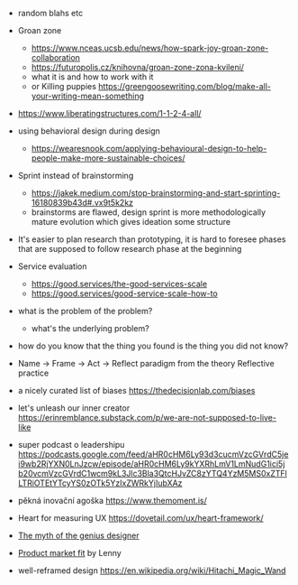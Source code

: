 - random blahs etc
- Groan zone
	- https://www.nceas.ucsb.edu/news/how-spark-joy-groan-zone-collaboration
	- https://futuropolis.cz/knihovna/groan-zone-zona-kvileni/
	- what it is and how to work with it
	- or Killing puppies https://greengoosewriting.com/blog/make-all-your-writing-mean-something
- https://www.liberatingstructures.com/1-1-2-4-all/
- using behavioral design during design
	- https://wearesnook.com/applying-behavioural-design-to-help-people-make-more-sustainable-choices/
- Sprint instead of brainstorming
	- https://jakek.medium.com/stop-brainstorming-and-start-sprinting-16180839b43d#.vx9t5k2kz
	- brainstorms are flawed, design sprint is more methodologically mature evolution which gives ideation some structure
- It's easier to plan research than prototyping, it is hard to foresee phases that are supposed to follow research phase at the beginning
- Service evaluation
	- https://good.services/the-good-services-scale
	- https://good.services/good-service-scale-how-to
- what is the problem of the problem?
	- what's the underlying problem?
- how do you know that the thing you found is the thing you did not know?
- Name -> Frame -> Act -> Reflect paradigm from the theory Reflective practice
- a nicely curated list of biases https://thedecisionlab.com/biases
- let's unleash our inner creator https://erinremblance.substack.com/p/we-are-not-supposed-to-live-like

- super podcast o leadershipu https://podcasts.google.com/feed/aHR0cHM6Ly93d3cucmVzcGVrdC5jei9wb2RjYXN0LnJzcw/episode/aHR0cHM6Ly9kYXRhLmV1LmNudG1ici5jb20vcmVzcGVrdC1wcm9kL3Jlc3Bla3QtcHJvZC8zYTQ4YzM5MS0xZTFlLTRiOTEtYTcyYS0zOTk5YzIxZWRkYjIubXAz
- pěkná inovační agoška https://www.themoment.is/
- Heart for measuring UX https://dovetail.com/ux/heart-framework/
- [The myth of the genius designer](https://www.nngroup.com/articles/the-myth-of-the-genius-designer/)
- [Product market fit](https://www.lennysnewsletter.com/p/finding-product-market-fit) by Lenny
- well-reframed design https://en.wikipedia.org/wiki/Hitachi_Magic_Wand